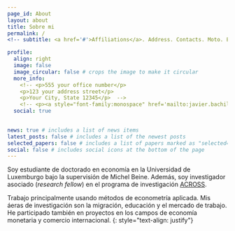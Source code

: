 ```yaml
---
page_id: About
layout: about
title: Sobre mi
permalink: /
<!-- subtitle: <a href='#'>Affiliations</a>. Address. Contacts. Moto. Etc. -->

profile:
  align: right
  image: false
  image_circular: false # crops the image to make it circular
  more_info:
    <!-- <p>555 your office number</p>
    <p>123 your address street</p>
    <p>Your City, State 12345</p>  -->
    <!-- <p><a style="font-family:monospace" href='mailto:javier.bachiller@uni.lu">javier.bachiller@uni.lu</a></p>  -->
  social: true
    

news: true # includes a list of news items
latest_posts: false # includes a list of the newest posts
selected_papers: false # includes a list of papers marked as "selected={true}"
social: false # includes social icons at the bottom of the page
---
```


Soy estudiante de doctorado en economía en la Universidad de Luxemburgo bajo la supervisión de Michel Beine. Además, soy investigador asociado (*research fellow*) en el programa de investigación [ACROSS](https://across.liser.lu/).

Trabajo principalmente usando métodos de econometría aplicada. Mis áeras de investigación son la migración, educación y el mercado de trabajo.
He participado también en proyectos en los campos de economía monetaria y comercio internacional.
{: style="text-align: justify"}

